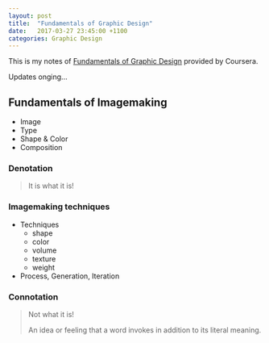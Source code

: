 ```yaml
---
layout: post
title:  "Fundamentals of Graphic Design"
date:   2017-03-27 23:45:00 +1100
categories: Graphic Design
---
```

This is my notes of [Fundamentals of Graphic Design](https://www.coursera.org/learn/fundamentals-of-graphic-design/) provided by Coursera.

Updates onging...

## Fundamentals of Imagemaking

- Image
- Type
- Shape & Color
- Composition

### Denotation

> It is what it is!

### Imagemaking techniques

- Techniques
  - shape
  - color
  - volume
  - texture
  - weight
- Process, Generation, Iteration

### Connotation

> Not what it is!
>
> An idea or feeling that a word invokes in addition to its literal meaning.
